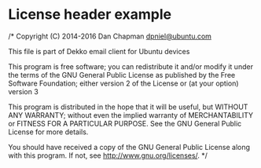 # License header example

/* Copyright (C) 2014-2016 Dan Chapman <dpniel@ubuntu.com>

   This file is part of Dekko email client for Ubuntu devices

   This program is free software; you can redistribute it and/or
   modify it under the terms of the GNU General Public License as
   published by the Free Software Foundation; either version 2 of
   the License or (at your option) version 3

   This program is distributed in the hope that it will be useful,
   but WITHOUT ANY WARRANTY; without even the implied warranty of
   MERCHANTABILITY or FITNESS FOR A PARTICULAR PURPOSE.  See the
   GNU General Public License for more details.

   You should have received a copy of the GNU General Public License
   along with this program.  If not, see <http://www.gnu.org/licenses/>.
*/